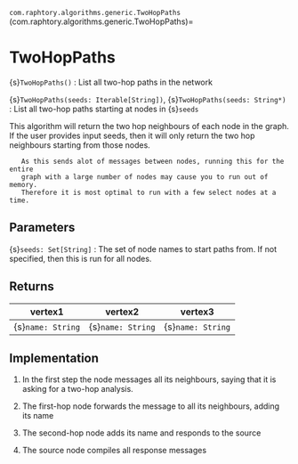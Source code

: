 `com.raphtory.algorithms.generic.TwoHopPaths`
(com.raphtory.algorithms.generic.TwoHopPaths)=
# TwoHopPaths

{s}`TwoHopPaths()`
   : List all two-hop paths in the network

{s}`TwoHopPaths(seeds: Iterable[String])`, {s}`TwoHopPaths(seeds: String*)`
   : List all two-hop paths starting at nodes in {s}`seeds`

This algorithm will return the two hop neighbours of each node in
the graph. If the user provides input seeds, then it will only return
the two hop neighbours starting from those nodes.

```{Warning}
   As this sends alot of messages between nodes, running this for the entire
   graph with a large number of nodes may cause you to run out of memory.
   Therefore it is most optimal to run with a few select nodes at a time.
```

## Parameters

 {s}`seeds: Set[String]`
   : The set of node names to start paths from. If not specified, then this is
     run for all nodes.

## Returns

 | vertex1           | vertex2           | vertex3           |
 | ----------------- | ----------------- | ----------------- |
 | {s}`name: String` | {s}`name: String` | {s}`name: String` |

## Implementation

 1. In the first step the node messages all its neighbours, saying that it is
    asking for a two-hop analysis.

 2. The first-hop node forwards the message to all its neighbours, adding its name

 3. The second-hop node adds its name and responds to the source

 4. The source node compiles all response messages